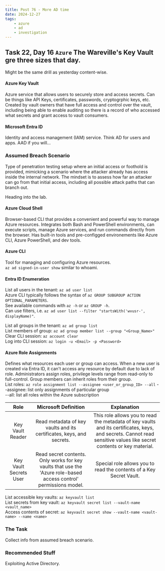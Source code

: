 ```yaml
---
title: Post 76 - More AD time
date: 2024-12-27
tags:
    - azure
    - ad
    - investigation
---
```

## Task 22, Day 16 `Azure` The Wareville's Key Vault gre three sizes that day.  

Might be the same drill as yesterday content-wise.

#### Azure Key Vault
Azure service that allows users to securely store and access secrets. Can be things like API Keys, certificates, passwords, cryptogrphic keys, etc. Created by vault owners that have full access and control over the vault, including being able to enable auditing so there is a record of who accessed what secrets and grant access to vault consumers.  

#### Microsoft Entra ID
Identity and access management (IAM) service. Think AD for users and apps. AAD if you will...  

### Assumed Breach Scenario
Type of penetration testing setup where an initial access or foothold is provided, mimicking a scenario where the attacker already has access inside the internal network. The mindset is to assess how far an attacker can go from that initial access, including all possible attack paths that can branch out.  

Heading into the lab.

#### Azure Cloud Shell
Browser-based CLI that provides a convenient and powerful way to manage Azure resources. Integrates both Bash and PowerShell environments, can execute scripts, manage Azure services, and run commands directly from the browser. Has built-in tools and pre-configged environements like Azure CLI, Azure PowerShell, and dev tools.  

#### Azure CLI
Tool for managing and configuring Azure resources.  
`az ad signed-in-user show` similar to whoami.  

#### Entra ID Enumeration
List all users in the tenant: `az ad user list`  
  Azure CLI typically follows the syntax of `az GROUP SUBGROUP ACTION OPTIONAL_PARAMETERS`.  
  See available commands with `az -h` or `az GROUP -h`.  
  Can use filters, i.e. `az ad user list --filter "startsWith('wvusr-', displayName)"`.  

List all groups in the tenant: `az ad group list`  
List members of group: `az ad group member list --group "<Group_Name>"`  
Clear CLI session: `az account clear`  
Log into CLI session: `az login -u <Email> -p <Password>`  

#### Azure Role Assignments
Defines what resources each user or group can access. When a new user is created via Entra ID, it can't access any resource by default due to lack of role. Administrators assign roles, privilege levels range from read-only to full-control. Group members can inherit roles from their group.  
List roles: `az role assignment list --assignee <user_or_group_ID> --all`
  --assignee: list only assignments of particular group  
  --all: list all roles within the Azure subscription  

| Role | Microsoft Definition | Explanation |
| :----: | :----: | :----: |
| Key Vault Reader | Read metadata of key vaults and its certificates, keys, and secrets. | This role allows you to read the metadata of key vaults and its certificates, keys, and secrets. Cannot read sensitive values like secret contents or key material. |
| Key Vault Secrets User | Read secret contents. Only works for key vaults that use the 'Azure role-based access control' permissions model. | Special role allows you to read the contents of a Key Secret Vault. |  

List accessible key vaults: `az keyvault list`  
List secrets from key vault: `az keyvault secret list --vault-name <vault_name>`  
Access contents of secret: `az keyvault secret show --vault-name <vault-name> --name <name>`  

### The Task
Collect info from assumed breach scenario.  

### Recommended Stuff
Exploiting Active Directory.
